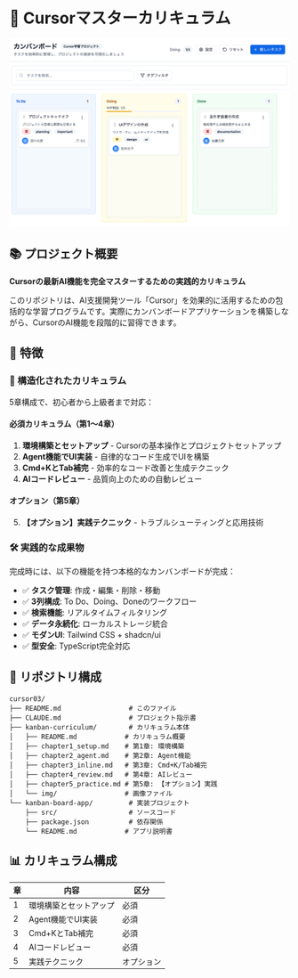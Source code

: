 # 🚀 Cursorマスターカリキュラム

![カンバンボードアプリ](./kanban-curriculum/img/final-image.png)

## 📚 プロジェクト概要

**Cursorの最新AI機能を完全マスターするための実践的カリキュラム**

このリポジトリは、AI支援開発ツール「Cursor」を効果的に活用するための包括的な学習プログラムです。実際にカンバンボードアプリケーションを構築しながら、CursorのAI機能を段階的に習得できます。

## 🌟 特徴

### 📖 構造化されたカリキュラム
5章構成で、初心者から上級者まで対応：

#### 必須カリキュラム（第1〜4章）
1. **環境構築とセットアップ** - Cursorの基本操作とプロジェクトセットアップ
2. **Agent機能でUI実装** - 自律的なコード生成でUIを構築
3. **Cmd+KとTab補完** - 効率的なコード改善と生成テクニック
4. **AIコードレビュー** - 品質向上のための自動レビュー

#### オプション（第5章）
5. **【オプション】実践テクニック** - トラブルシューティングと応用技術

### 🛠️ 実践的な成果物
完成時には、以下の機能を持つ本格的なカンバンボードが完成：

- ✅ **タスク管理**: 作成・編集・削除・移動
- ✅ **3列構成**: To Do、Doing、Doneのワークフロー
- ✅ **検索機能**: リアルタイムフィルタリング
- ✅ **データ永続化**: ローカルストレージ統合
- ✅ **モダンUI**: Tailwind CSS + shadcn/ui
- ✅ **型安全**: TypeScript完全対応

## 📂 リポジトリ構成

```
cursor03/
├── README.md                 # このファイル
├── CLAUDE.md                 # プロジェクト指示書
├── kanban-curriculum/        # カリキュラム本体
│   ├── README.md            # カリキュラム概要
│   ├── chapter1_setup.md    # 第1章: 環境構築
│   ├── chapter2_agent.md    # 第2章: Agent機能
│   ├── chapter3_inline.md   # 第3章: Cmd+K/Tab補完
│   ├── chapter4_review.md   # 第4章: AIレビュー
│   ├── chapter5_practice.md # 第5章: 【オプション】実践
│   └── img/                 # 画像ファイル
└── kanban-board-app/         # 実装プロジェクト
    ├── src/                  # ソースコード
    ├── package.json          # 依存関係
    └── README.md            # アプリ説明書
```

## 📊 カリキュラム構成

| 章 | 内容 | 区分 |
|---|------|------|
| 1 | 環境構築とセットアップ | 必須 |
| 2 | Agent機能でUI実装 | 必須 |
| 3 | Cmd+KとTab補完 | 必須 |
| 4 | AIコードレビュー | 必須 |
| 5 | 実践テクニック | オプション |

